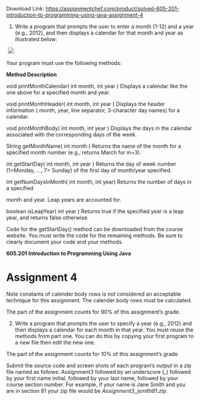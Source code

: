Download Link: https://assignmentchef.com/product/solved-605-201-introduction-to-programming-using-java-assignment-4
<br>
<ol>

 <li>Write a program that prompts the user to enter a month (1-12) and a year (e.g., 2012), and then displays a calendar for that month and year as illustrated below:</li>

</ol>

<img decoding="async" data-recalc-dims="1" data-src="https://i0.wp.com/www.ankitcodinghub.com/wp-content/uploads/2018/07/211.png?w=980&amp;ssl=1" class="aligncenter lazyload" src="data:image/gif;base64,R0lGODlhAQABAAAAACH5BAEKAAEALAAAAAABAAEAAAICTAEAOw==">

 <noscript>

  <img decoding="async" class="aligncenter" src="https://i0.wp.com/www.ankitcodinghub.com/wp-content/uploads/2018/07/211.png?w=980&amp;ssl=1" data-recalc-dims="1">

 </noscript>Your program must use the following methods:

<strong>Method                                                                               Description</strong>

void printMonthCalendar( int month, int year )      Displays a calendar like the one above for a specified month and year.

void printMonthHeader( int month, int year )         Displays the header information ( month, year, line separator, 3-character day names) for a calendar.

void printMonthBody( int month, int year )              Displays the days in the calendar associated with the corresponding days of the week.

String getMonthName( int month )                              Returns the name of the month for a specified month number (e.g., returns March for m=3).

int getStartDay( int month, int year )                           Returns the day of week  number (1=Monday, …, 7= Sunday) of the first day of month/year specified.

int getNumDaysInMonth( int month, int year)         Returns the number of days in a specified

month and year. Leap years are accounted for.

boolean isLeapYear( int year )                                        Returns true if the specified year is a leap year, and returns false otherwise.

Code for the getStartDay() method can be downloaded from the course website. You must write the code for the remaining methods. Be sure to clearly document your code and your methods.

<strong>605.201 Introduction to Programming Using Java</strong>

<h1>Assignment 4</h1>

Note constants of calender body rows is not considered an acceptable technique for this assignment.  The calender body rows must be calculated.

The part of the assignment counts for 90% of this assignment’s grade.

<ol start="2">

 <li>Write a program that prompts the user to specify a year (e.g., 2012) and then displays a calendar for each month in that year. You must reuse the methods from part one. You can do this by copying your first program to a new file then edit the new one.</li>

</ol>

The part of the assignment counts for 10% of this assignment’s grade.

Submit the source code and  screen shots of each program’s output in a zip file named as follows: Assignment3 followed by an underscore (_) followed by your first name initial, followed by your last name, followed by your course section number. For example, if your name is Jane Smith and you are in section 81 your zip file would be <em>Assignment3_jsmith81.zip</em>.